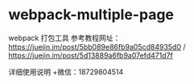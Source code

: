 # webpack-multiple-page
webpack 打包工具
参考教程网址：https://juejin.im/post/5bb089e86fb9a05cd84935d0 / https://juejin.im/post/5d13889a6fb9a07efd471d7f

详细使用说明 +微信：18729804514
 